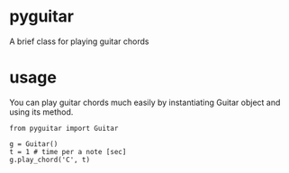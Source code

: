 # pyguitar
A brief class for playing guitar chords

# usage
You can play guitar chords much easily by instantiating Guitar object and using its method.
```
from pyguitar import Guitar

g = Guitar()
t = 1 # time per a note [sec]
g.play_chord('C', t)
```

